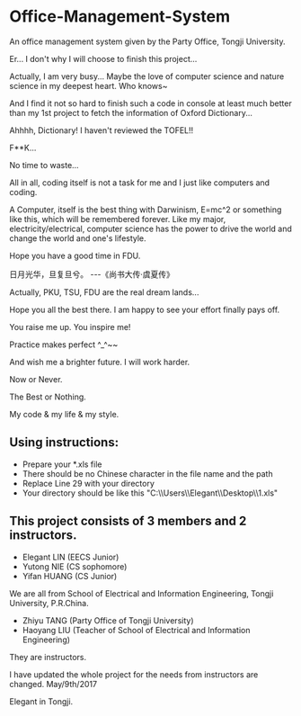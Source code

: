 # Office-Management-System
An office management system given by the Party Office, Tongji University.

Er... I don't why I will choose to finish this project...

Actually, I am very busy... Maybe the love of computer science and nature science in my deepest heart. Who knows~

And I find it not so hard to finish such a code in console at least much better than my 1st project to fetch the information of Oxford Dictionary...

Ahhhh, Dictionary! I haven't reviewed the TOFEL!!

F**K...

No time to waste... 

All in all, coding itself is not a task for me and I just like computers and coding.

A Computer, itself is the best thing with Darwinism, E=mc^2 or something like this, which will be remembered forever. 
Like my major, electricity/electrical, computer science has the power to drive the world and change the world and one's lifestyle.

Hope you have a good time in FDU.

日月光华，旦复旦兮。     ---《尚书大传·虞夏传》

Actually, PKU, TSU, FDU are the real dream lands...

Hope you all the best there. I am happy to see your effort finally pays off.

You raise me up. You inspire me!

Practice makes perfect ^_^~~

And wish me a brighter future. I will work harder.

Now or Never. 

The Best or Nothing.

My code & my life & my style.

## Using instructions:
* Prepare your *.xls file
* There should be no Chinese character in the file name and the path
* Replace Line 29 with your directory
* Your directory should be like this "C:\\\\Users\\\\Elegant\\\\Desktop\\\\1.xls"

## This project consists of 3 members and 2 instructors.
* Elegant LIN (EECS Junior)
* Yutong NIE (CS sophomore)
* Yifan HUANG (CS Junior)

We are all from School of Electrical and Information Engineering, Tongji University, P.R.China.


* Zhiyu TANG (Party Office of Tongji University)
* Haoyang LIU (Teacher of School of Electrical and Information Engineering)

They are instructors.

I have updated the whole project for the needs from instructors are changed.
May/9th/2017

Elegant in Tongji.

